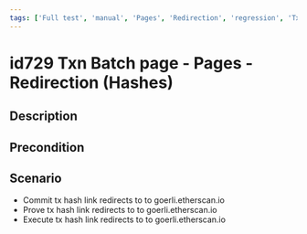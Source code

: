 ```yaml
---
tags: ['Full test', 'manual', 'Pages', 'Redirection', 'regression', 'Txn Batch', 'ZKF-3254', 'Active']
---
```


# id729 Txn Batch page - Pages - Redirection (Hashes)

## Description


## Precondition


## Scenario
- Commit tx hash link redirects to to goerli.etherscan.io
- Prove tx hash link redirects to to goerli.etherscan.io
- Execute tx hash link redirects to to goerli.etherscan.io
